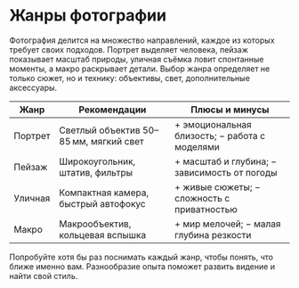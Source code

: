 # Жанры фотографии

Фотография делится на множество направлений, каждое из которых требует своих подходов. Портрет выделяет человека, пейзаж показывает масштаб природы, уличная съёмка ловит спонтанные моменты, а макро раскрывает детали. Выбор жанра определяет не только сюжет, но и технику: объективы, свет, дополнительные аксессуары.

| Жанр | Рекомендации | Плюсы и минусы |
| --- | --- | --- |
| Портрет | Светлый объектив 50–85 мм, мягкий свет | + эмоциональная близость; − работа с моделями |
| Пейзаж | Широкоугольник, штатив, фильтры | + масштаб и глубина; − зависимость от погоды |
| Уличная | Компактная камера, быстрый автофокус | + живые сюжеты; − сложность с приватностью |
| Макро | Макрообъектив, кольцевая вспышка | + мир мелочей; − малая глубина резкости |

Попробуйте хотя бы раз поснимать каждый жанр, чтобы понять, что ближе именно вам. Разнообразие опыта поможет развить видение и найти свой стиль. 
